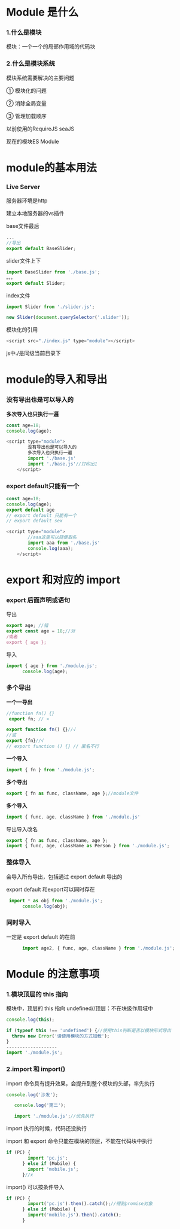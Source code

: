 # Module 是什么

### 1.什么是模块

   模块：一个一个的局部作用域的代码块

### 2.什么是模块系统

   模块系统需要解决的主要问题

   ① 模块化的问题

   ② 消除全局变量

   ③ 管理加载顺序

以前使用的RequireJS seaJS

现在的模块ES Module

# module的基本用法

### Live Server

服务器环境是http

建立本地服务器的vs插件

base文件最后

```js
...
//导出
export default BaseSlider;
```

slider文件上下

```js
import BaseSlider from './base.js';
。。。
export default Slider;
```

index文件

```js
import Slider from './slider.js';

new Slider(document.querySelector('.slider'));
```

模块化的引用

```js
<script src="./index.js" type="module"></script>
```

js中./是同级当前目录下

# module的导入和导出

### 没有导出也是可以导入的

**多次导入也只执行一遍**

```js
const age=18;
console.log(age);
```

```js
<script type="module">
        没有导出也是可以导入的
        多次导入也只执行一遍
        import './base.js'
        import './base.js'//打印出1
    </script>
```

### export default只能有一个

```js
const age=18;
console.log(age);
export default age
// export default 只能有一个
// export default sex
```

```js
<script type="module">
        //aaa这里可以随便取名
        import aaa from './base.js'
        console.log(aaa);
    </script>
```



# export 和对应的 import

### export 后面声明或语句

导出

```js
export age; //错
export const age = 18;//对
/或者
export { age };
```

导入

```js
import { age } from './module.js';
      console.log(age);
```

### 多个导出

**一个一导出**

```js
//function fn() {}
 export fn; // ×

export function fn() {}//√
//或
export {fn}//√
// export function () {} // 匿名不行
```

**一个导入**

```js
import { fn } from './module.js';
```



**多个导出**

```js
export { fn as func, className, age };//module文件
```

**多个导入**

```js
import { func, age, className } from './module.js'
```

导出导入改名

```js
export { fn as func, className, age };
import { func, age, className as Person } from './module.js';
```

### 整体导入

会导入所有导出，包括通过 export default 导出的

export default 和export可以同时存在

```js
 import * as obj from './module.js';
      console.log(obj);
```

### 同时导入

一定是 export default 的在前

```js
      import age2, { func, age, className } from './module.js';
```

# Module 的注意事项

### 1.模块顶层的 this 指向

模块中，顶层的 this 指向 undefined//顶层：不在块级作用域中

```js
console.log(this);

if (typeof this !== 'undefined') {//使用this判断是否以模块形式导出
  throw new Error('请使用模块的方式加载');
}
-------------------
import './module.js';

```

### 2.import 和 import()

   import 命令具有提升效果，会提升到整个模块的头部，率先执行

   ```js
   console.log('沙发');
   
      console.log('第二');
   
      import './module.js';//优先执行
   ```

import 执行的时候，代码还没执行

import 和 export 命令只能在模块的顶层，不能在代码块中执行

```js
if (PC) {
        import 'pc.js';
      } else if (Mobile) {
        import 'mobile.js';
      }//x
```

   import() 可以按条件导入

 ```js
 if (PC) {
         import('pc.js').then().catch();//得到promise对象
       } else if (Mobile) {
         import('mobile.js').then().catch();
       }
 ```


